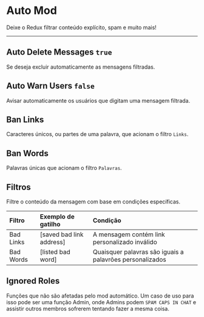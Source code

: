 # Auto Mod
Deixe o Redux filtrar conteúdo explícito, spam e muito mais!

---

## Auto Delete Messages `true`
Se deseja excluir automaticamente as mensagens filtradas.

## Auto Warn Users `false`
Avisar automaticamente os usuários que digitam uma mensagem filtrada.

## Ban Links
Caracteres únicos, ou partes de uma palavra, que acionam o filtro `Links`.

## Ban Words
Palavras únicas que acionam o filtro `Palavras`.

## Filtros
Filtre o conteúdo da mensagem com base em condições específicas.

| Filtro             | Exemplo de gatilho                       | Condição
|:-------------------|:-----------------------------------------|:-------------------------------------------|
| Bad Links          | [saved bad link address]                 | A mensagem contém link personalizado inválido
| Bad Words          | [listed bad word]                        | Quaisquer palavras são iguais a palavrões personalizados

## Ignored Roles
Funções que não são afetadas pelo mod automático.
Um caso de uso para isso pode ser uma função Admin, onde Admins podem `SPAM CAPS IN CHAT` e assistir outros membros sofrerem tentando fazer a mesma coisa.